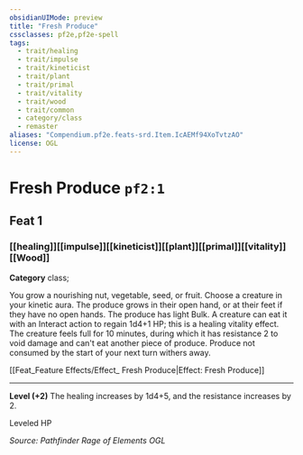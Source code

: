 ```yaml
---
obsidianUIMode: preview
title: "Fresh Produce"
cssclasses: pf2e,pf2e-spell
tags:
  - trait/healing
  - trait/impulse
  - trait/kineticist
  - trait/plant
  - trait/primal
  - trait/vitality
  - trait/wood
  - trait/common
  - category/class
  - remaster
aliases: "Compendium.pf2e.feats-srd.Item.IcAEMf94XoTvtzAO"
license: OGL
---
```

# Fresh Produce `pf2:1`
## Feat 1
### [[healing]][[impulse]][[kineticist]][[plant]][[primal]][[vitality]][[Wood]]

**Category** class; 




You grow a nourishing nut, vegetable, seed, or fruit. Choose a creature in your kinetic aura. The produce grows in their open hand, or at their feet if they have no open hands. The produce has light Bulk. A creature can eat it with an Interact action to regain 1d4+1 HP; this is a healing vitality effect. The creature feels full for 10 minutes, during which it has resistance 2 to void damage and can't eat another piece of produce. Produce not consumed by the start of your next turn withers away.

[[Feat_Feature Effects/Effect_ Fresh Produce|Effect: Fresh Produce]]

* * *

**Level (+2)** The healing increases by 1d4+5, and the resistance increases by 2.

Leveled HP

*Source: Pathfinder Rage of Elements*
*OGL*